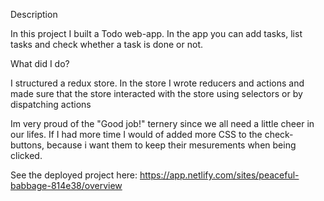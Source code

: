 Description

In this project I built a Todo web-app. In the app you can add tasks, list tasks and check whether a task is done or not. 

What did I do?

I structured a redux store. In the store I wrote reducers and actions and made sure that the store interacted with the store using selectors or by dispatching actions

Im very proud of the  "Good job!" ternery since we all need a little cheer in our lifes. If I had more time I would of added more CSS to the check-buttons, because i want them to keep their mesurements when being clicked.

See the deployed project here: https://app.netlify.com/sites/peaceful-babbage-814e38/overview

